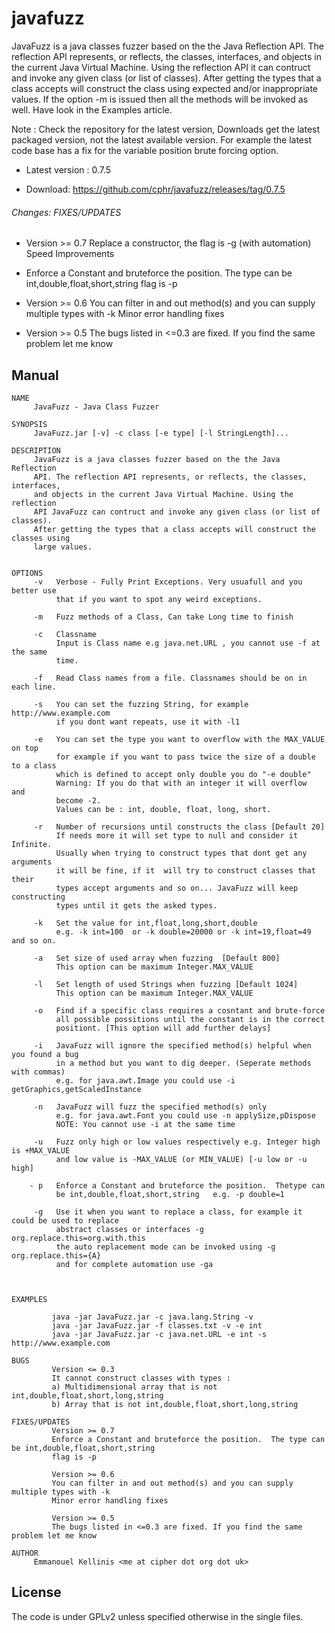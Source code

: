 # javafuzz

<p>JavaFuzz is a java classes fuzzer based on the the Java Reflection API. The reflection API represents, or reflects, the classes, interfaces, and objects in the current Java Virtual Machine. Using the reflection API it can contruct and invoke any given class (or list of classes). After getting the types that a class accepts will construct the class using expected and/or inappropriate values. If the option -m is issued then all the methods will be invoked as well. Have look in the Examples article.

Note : Check the repository for the latest version, Downloads get the latest packaged version, not the latest available version. For example the latest code base has a fix for the variable position brute forcing option.
</p>

* Latest version : 0.7.5

* Download: https://github.com/cphr/javafuzz/releases/tag/0.7.5

###### Changes: FIXES/UPDATES

* Version >= 0.7 Replace a constructor, the flag is -g (with automation) Speed Improvements

* Enforce a Constant and bruteforce the position. The type can be int,double,float,short,string
flag is -p

* Version >= 0.6 You can filter in and out method(s) and you can supply multiple types with -k Minor error handling fixes

* Version >= 0.5 The bugs listed in <=0.3 are fixed. If you find the same problem let me know

Manual
------

    NAME
         JavaFuzz - Java Class Fuzzer

    SYNOPSIS
         JavaFuzz.jar [-v] -c class [-e type] [-l StringLength]...

    DESCRIPTION
         JavaFuzz is a java classes fuzzer based on the the Java Reflection
         API. The reflection API represents, or reflects, the classes, interfaces,
         and objects in the current Java Virtual Machine. Using the reflection
         API JavaFuzz can contruct and invoke any given class (or list of classes).
         After getting the types that a class accepts will construct the classes using
         large values.


    OPTIONS
         -v   Verbose - Fully Print Exceptions. Very usuafull and you better use
              that if you want to spot any weird exceptions.

         -m   Fuzz methods of a Class, Can take Long time to finish

         -c   Classname
              Input is Class name e.g java.net.URL , you cannot use -f at the same
              time.

         -f   Read Class names from a file. Classnames should be on in each line.

         -s   You can set the fuzzing String, for example http://www.example.com
              if you dont want repeats, use it with -l1

         -e   You can set the type you want to overflow with the MAX_VALUE on top
              for example if you want to pass twice the size of a double to a class
              which is defined to accept only double you do "-e double"
              Warning: If you do that with an integer it will overflow  and
              become -2.
              Values can be : int, double, float, long, short.

         -r   Number of recursions until constructs the class [Default 20]
              If needs more it will set type to null and consider it Infinite.
              Usually when trying to construct types that dont get any arguments
              it will be fine, if it  will try to construct classes that their
              types accept arguments and so on... JavaFuzz will keep constructing
              types until it gets the asked types.

         -k   Set the value for int,float,long,short,double
              e.g. -k int=100  or -k double=20000 or -k int=19,float=49 and so on.

         -a   Set size of used array when fuzzing  [Default 800]
              This option can be maximum Integer.MAX_VALUE

         -l   Set length of used Strings when fuzzing [Default 1024]
              This option can be maximum Integer.MAX_VALUE

         -o   Find if a specific class requires a cosntant and brute-force
              all possible possitions until the constant is in the correct
              positiont. [This option will add further delays]

         -i   JavaFuzz will ignore the specified method(s) helpful when you found a bug
              in a method but you want to dig deeper. (Seperate methods with commas)
              e.g. for java.awt.Image you could use -i getGraphics,getScaledInstance

         -n   JavaFuzz will fuzz the specified method(s) only
              e.g. for java.awt.Font you could use -n applySize,pDispose
              NOTE: You cannot use -i at the same time

         -u   Fuzz only high or low values respectively e.g. Integer high is +MAX_VALUE
              and low value is -MAX_VALUE (or MIN_VALUE) [-u low or -u high]

        - p   Enforce a Constant and bruteforce the position.  Thetype can
              be int,double,float,short,string   e.g. -p double=1

         -g   Use it when you want to replace a class, for example it could be used to replace
              abstract classes or interfaces -g org.replace.this=org.with.this
              the auto replacement mode can be invoked using -g org.replace.this={A}
              and for complete automation use -ga



    EXAMPLES

             java -jar JavaFuzz.jar -c java.lang.String -v
             java -jar JavaFuzz.jar -f classes.txt -v -e int
             java -jar JavaFuzz.jar -c java.net.URL -e int -s http://www.example.com

    BUGS
             Version <= 0.3
             It cannot construct classes with types :
             a) Multidimensional array that is not int,double,float,short,long,string
             b) Array that is not int,double,float,short,long,string

    FIXES/UPDATES
             Version >= 0.7
             Enforce a Constant and bruteforce the position.  The type can be int,double,float,short,string
             flag is -p

             Version >= 0.6
             You can filter in and out method(s) and you can supply multiple types with -k
             Minor error handling fixes

             Version >= 0.5
             The bugs listed in <=0.3 are fixed. If you find the same problem let me know

    AUTHOR
         Emmanouel Kellinis <me at cipher dot org dot uk>


License
-------

The code is under GPLv2 unless specified otherwise in the single files.
